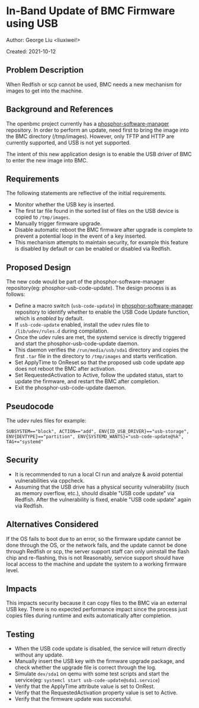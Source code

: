 # In-Band Update of BMC Firmware using USB

Author: George Liu <liuxiwei!>

Created: 2021-10-12

## Problem Description

When Redfish or scp cannot be used, BMC needs a new mechanism for images to get
into the machine.

## Background and References

The openbmc project currently has a [phosphor-software-manager][1] repository.
In order to perform an update, need first to bring the image into the BMC
directory (/tmp/images). However, only TFTP and HTTP are currently supported,
and USB is not yet supported.

The intent of this new application design is to enable the USB driver of BMC to
enter the new image into BMC.

## Requirements

The following statements are reflective of the initial requirements.

- Monitor whether the USB key is inserted.
- The first tar file found in the sorted list of files on the USB device is
  copied to `/tmp/images`.
- Manually trigger firmware upgrade.
- Disable automatic reboot the BMC firmware after upgrade is complete to prevent
  a potential loop in the event of a key inserted.
- This mechanism attempts to maintain security, for example this feature is
  disabled by default or can be enabled or disabled via Redfish.

## Proposed Design

The new code would be part of the phosphor-software-manager repository(eg:
phosphor-usb-code-update). The design process is as follows:

- Define a macro switch (`usb-code-update`) in [phosphor-software-manager][1]
  repository to identify whether to enable the USB Code Update function, which
  is _enabled_ by default.
- If `usb-code-update` enabled, install the udev rules file to
  `/lib/udev/rules.d` during compilation.
- Once the udev rules are met, the systemd service is directly triggered and
  start the phosphor-usb-code-update daemon.
- This daemon verifies the `/run/media/usb/sda1` directory and copies the first
  `.tar` file in the directory to `/tmp/images` and starts verification.
- Set ApplyTime to OnReset so that the proposed usb code update app does not
  reboot the BMC after activation.
- Set RequestedActivation to Active, follow the updated status, start to update
  the firmware, and restart the BMC after completion.
- Exit the phosphor-usb-code-update daemon.

## Pseudocode

The udev rules files for example:

```
SUBSYSTEM=="block", ACTION=="add", ENV{ID_USB_DRIVER}=="usb-storage", ENV{DEVTYPE}=="partition", ENV{SYSTEMD_WANTS}="usb-code-update@%k", TAG+="systemd"
```

## Security

- It is recommended to run a local CI run and analyze & avoid potential
  vulnerabilities via cppcheck.
- Assuming that the USB drive has a physical security vulnerability (such as
  memory overflow, etc.), should disable "USB code update" via Redfish. After
  the vulnerability is fixed, enable "USB code update" again via Redfish.

## Alternatives Considered

If the OS fails to boot due to an error, so the firmware update cannot be done
through the OS, or the network fails, and the update cannot be done through
Redfish or scp, the server support staff can only uninstall the flash chip and
re-flashing, this is not Reasonably, service support should have local access to
the machine and update the system to a working firmware level.

## Impacts

This impacts security because it can copy files to the BMC via an external USB
key. There is no expected performance impact since the process just copies files
during runtime and exits automatically after completion.

## Testing

- When the USB code update is disabled, the service will return directly without
  any update.
- Manually insert the USB key with the firmware upgrade package, and check
  whether the upgrade file is correct through the log.
- Simulate `dev/sda1` on qemu with some test scripts and start the service(eg:
  `systemcl start usb-code-update@sda1.service`)
- Verify that the ApplyTime attribute value is set to OnRest.
- Verify that the RequestedActivation property value is set to Active.
- Verify that the firmware update was successful.

[1]: https://github.com/openbmc/phosphor-bmc-code-mgmt
